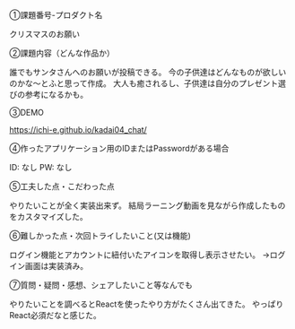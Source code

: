 ①課題番号-プロダクト名

クリスマスのお願い

②課題内容（どんな作品か）

誰でもサンタさんへのお願いが投稿できる。
今の子供達はどんなものが欲しいのかな〜とふと思って作成。
大人も癒されるし、子供達は自分のプレゼント選びの参考になるかも。

③DEMO

https://ichi-e.github.io/kadai04_chat/


④作ったアプリケーション用のIDまたはPasswordがある場合

ID: なし
PW: なし

⑤工夫した点・こだわった点

やりたいことが全く実装出来ず。
結局ラーニング動画を見ながら作成したものをカスタマイズした。

⑥難しかった点・次回トライしたいこと(又は機能)

ログイン機能とアカウントに紐付いたアイコンを取得し表示させたい。
→ログイン画面は実装済み。

⑦質問・疑問・感想、シェアしたいこと等なんでも

やりたいことを調べるとReactを使ったやり方がたくさん出てきた。
やっぱりReact必須だなと感じた。